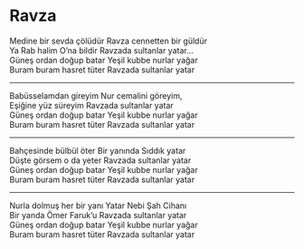 # Ravza

Medine bir sevda çölüdür Ravza cennetten bir güldür  
Ya Rab halim O’na bildir Ravzada sultanlar yatar…  
Güneş ordan doğup batar Yeşil kubbe nurlar yağar  
Buram buram hasret tüter Ravzada sultanlar yatar  
****  
Babüsselamdan gireyim Nur cemalini göreyim,  
Eşiğine yüz süreyim Ravzada sultanlar yatar  
Güneş ordan doğup batar Yeşil kubbe nurlar yağar  
Buram buram hasret tüter Ravzada sultanlar yatar  
****  
Bahçesinde bülbül öter Bir yanında Sıddık yatar  
Düşte görsem o da yeter Ravzada sultanlar yatar  
Güneş ordan doğup batar Yeşil kubbe nurlar yağar  
Buram buram hasret tüter Ravzada sultanlar yatar  
****  
Nurla dolmuş her bir yanı Yatar Nebi Şah Cihanı  
Bir yanda Ömer Faruk’u Ravzada sultanlar yatar  
Güneş ordan doğup batar Yeşil kubbe nurlar yağar  
Buram buram hasret tüter Ravzada sultanlar yatar  

